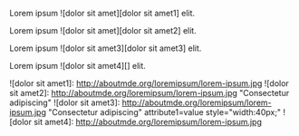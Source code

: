 Lorem ipsum ![dolor sit amet][dolor sit amet1] elit.
    
Lorem ipsum ![dolor sit amet][dolor sit amet2] elit.

Lorem ipsum ![dolor sit amet3][dolor sit amet3] elit.

Lorem ipsum ![dolor sit amet4][] elit.

![dolor sit amet1]: http://aboutmde.org/loremipsum/lorem-ipsum.jpg
![dolor sit amet2]: http://aboutmde.org/loremipsum/lorem-ipsum.jpg "Consectetur adipiscing"
![dolor sit amet3]: http://aboutmde.org/loremipsum/lorem-ipsum.jpg "Consectetur adipiscing" attribute1=value style="width:40px;"
![dolor sit amet4]: http://aboutmde.org/loremipsum/lorem-ipsum.jpg
